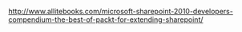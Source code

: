 http://www.allitebooks.com/microsoft-sharepoint-2010-developers-compendium-the-best-of-packt-for-extending-sharepoint/